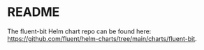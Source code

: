 # README
The fluent-bit Helm chart repo can be found here: <https://github.com/fluent/helm-charts/tree/main/charts/fluent-bit>.
